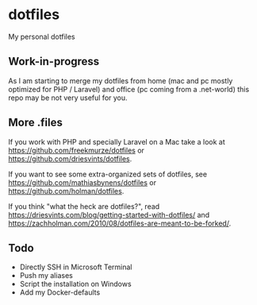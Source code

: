 # dotfiles
My personal dotfiles

## Work-in-progress

As I am starting to merge my dotfiles from home (mac and pc mostly optimized for PHP / Laravel) and office (pc coming from a .net-world) this repo may be not very useful for you.

## More .files

If you work with PHP and specially Laravel on a Mac take a look at https://github.com/freekmurze/dotfiles or https://github.com/driesvints/dotfiles.

If you want to see some extra-organized sets of dotfiles, see https://github.com/mathiasbynens/dotfiles or https://github.com/holman/dotfiles.

If you think "what the heck are dotfiles?", read https://driesvints.com/blog/getting-started-with-dotfiles/ and https://zachholman.com/2010/08/dotfiles-are-meant-to-be-forked/.

## Todo

- Directly SSH in Microsoft Terminal
- Push my aliases
- Script the installation on Windows
- Add my Docker-defaults
